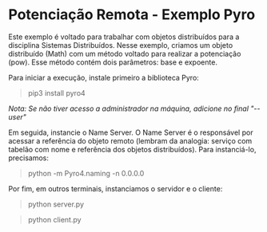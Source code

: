 # Potenciação Remota - Exemplo Pyro

Este exemplo é voltado para trabalhar com objetos distribuídos para a disciplina Sistemas Distribuídos. 
Nesse exemplo, criamos um objeto distribuído (Math) com um método voltado para realizar a potenciação (pow). 
Esse método contém dois parâmetros: base e expoente.

Para iniciar a execução, instale primeiro a biblioteca Pyro:
> pip3 install pyro4

*Nota: Se não tiver acesso a administrador na máquina, adicione no final "--user"*

Em seguida, instancie o Name Server. O Name Server é o responsável por acessar a referência do objeto remoto (lembram da analogia: serviço com tabelão com nome e referência dos objetos distribuídos).
Para instanciá-lo, precisamos:
> python -m Pyro4.naming -n 0.0.0.0

Por fim, em outros terminais, instanciamos o servidor e o cliente:
> python server.py

> python client.py
